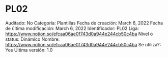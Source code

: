 # PL02

Auditado: No
Categoría: Plantillas
Fecha de creación: March 6, 2022
Fecha de última modificación: March 6, 2022
Identificador: PL02
Liga: https://www.notion.so/efcaa06ae0f743d0a944e244cb50c4ba 
Nivel o status: Dinámico
Nombre: https://www.notion.so/efcaa06ae0f743d0a944e244cb50c4ba 
Se utiliza?: Yes
Última versión: 1.0